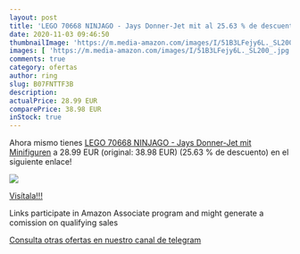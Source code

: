 ```yaml
---
layout: post
title: 'LEGO 70668 NINJAGO - Jays Donner-Jet mit al 25.63 % de descuento'
date: 2020-11-03 09:46:50
thumbnailImage: 'https://m.media-amazon.com/images/I/51B3LFejy6L._SL200_.jpg'
images: [ 'https://m.media-amazon.com/images/I/51B3LFejy6L._SL200_.jpg' ]
comments: true
category: ofertas
author: ring
slug: B07FNTTF3B
description:
actualPrice: 28.99 EUR
comparePrice: 38.98 EUR
inStock: true
---
```


Ahora mismo tienes [LEGO 70668 NINJAGO - Jays Donner-Jet mit Minifiguren](https://www.amazon.de/dp/B07FNTTF3B/?tag=tolees0ca-21) a 28.99 EUR (original: 38.98 EUR) (25.63 %  de descuento) en el siguiente enlace!

[![](https://m.media-amazon.com/images/I/51B3LFejy6L._SL200_.jpg)](https://www.amazon.de/dp/B07FNTTF3B/?tag=tolees0ca-21)

[Visítala!!!](https://www.amazon.de/dp/B07FNTTF3B/?tag=tolees0ca-21)

Links participate in Amazon Associate program and might generate a comission on qualifying sales

[Consulta otras ofertas en nuestro canal de telegram](https://t.me/s/ofertas25)
